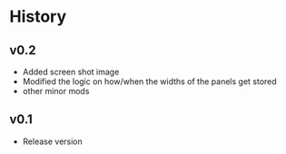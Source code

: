 # History

## v0.2

* Added screen shot image
* Modified the logic on how/when the widths of the panels get stored
* other minor mods

## v0.1

* Release version
